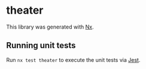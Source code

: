 # theater

This library was generated with [Nx](https://nx.dev).

## Running unit tests

Run `nx test theater` to execute the unit tests via [Jest](https://jestjs.io).
